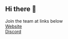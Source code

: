 ## Hi there 👋

Join the team at links below  
[Website](https://gt2ai.github.io/home/)  
[Discord](https://discord.gg/tdZvPuTazB)  